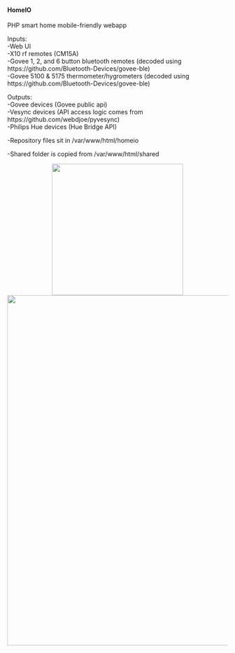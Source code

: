 <h4>HomeIO</h4>PHP smart home mobile-friendly webapp
<p>Inputs:<br />-Web UI<br />-X10 rf remotes (CM15A)<br />-Govee 1, 2, and 6 button bluetooth remotes (decoded using https://github.com/Bluetooth-Devices/govee-ble)<br />-Govee 5100 &amp; 5175 thermometer/hygrometers (decoded using https://github.com/Bluetooth-Devices/govee-ble)</p>
<p>Outputs:<br />-Govee devices (Govee public api)<br />-Vesync devices (API access logic comes from https://github.com/webdjoe/pyvesync)<br />-Philips Hue devices (Hue Bridge API)</p>
<p>-Repository files sit in /var/www/html/homeio</br>
<p>-Shared folder is copied from /var/www/html/shared</p>

<div align="center">
    <img src="/../master/assets/images/HomeIO-mobile4.png" width="300px"</img>
</div>
<div align="center">
    <img src="/../master/assets/images/HomeIO-full4.png" width="800px"</img>
</div>
